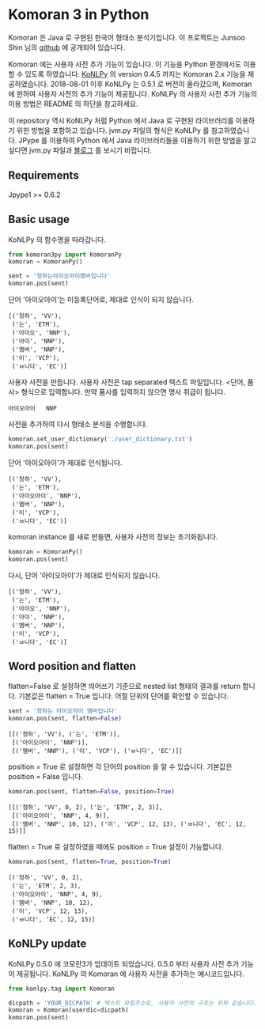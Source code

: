 # Komoran 3 in Python

Komoran 은 Java 로 구현된 한국어 형태소 분석기입니다. 이 프로젝트는 Junsoo Shin 님의 [github](https://github.com/shin285/KOMORAN) 에 공개되어 있습니다. 

Komoran 에는 사용자 사전 추가 기능이 있습니다. 이 기능을 Python 환경에서도 이용할 수 있도록 하였습니다. [KoNLPy](http://konlpy.org/) 의 version 0.4.5 까지는 Komoran 2.x 기능을 제공하였습니다. 2018-08-01 이후 KoNLPy 는 0.5.1 로 버전이 올라갔으며, Komoran 에 한하여 사용자 사전의 추가 기능이 제공됩니다. KoNLPy 의 사용자 사전 추가 기능의 이용 방법은 README 의 하단을 참고하세요.

이 repository 역시 KoNLPy 처럼 Python 에서 Java 로 구현된 라이브러리를 이용하기 위한 방법을 포함하고 있습니다. jvm.py 파일의 형식은 KoNLPy 를 참고하였습니다. JPype 를 이용하여 Python 에서 Java 라이브러리들을 이용하기 위한 방법을 알고 싶다면 jvm.py 파일과 [블로그](https://lovit.github.io/nlp/2018/07/06/java_in_python/) 를 보시기 바랍니다.

## Requirements

Jpype1 >= 0.6.2

## Basic usage

KoNLPy 의 함수명을 따라갑니다.

```python
from komoran3py import KomoranPy
komoran = KomoranPy()

sent = '청하는아이오아이멤버입니다'
komoran.pos(sent)
```

단어 '아이오아이'는 미등록단어로, 제대로 인식이 되지 않습니다.

    [('청하', 'VV'),
     ('는', 'ETM'),
     ('아이오', 'NNP'),
     ('아이', 'NNP'),
     ('멤버', 'NNP'),
     ('이', 'VCP'),
     ('ㅂ니다', 'EC')]

사용자 사전을 만듭니다. 사용자 사전은 tap separated 텍스트 파일입니다. <단어, 품사> 형식으로 입력합니다. 만약 품사를 입력하지 않으면 명사 취급이 됩니다.

    아이오아이	NNP

사전을 추가하여 다시 형태소 분석을 수행합니다.

```python
komoran.set_user_dictionary('./user_dictionary.txt')
komoran.pos(sent)
```

단어 '아이오아이'가 제대로 인식됩니다.

    [('청하', 'VV'),
     ('는', 'ETM'),
     ('아이오아이', 'NNP'),
     ('멤버', 'NNP'),
     ('이', 'VCP'),
     ('ㅂ니다', 'EC')]

komoran instance 를 새로 만들면, 사용자 사전의 정보는 초기화됩니다.

```python
komoran = KomoranPy()
komoran.pos(sent)
```

다시, 단어 '아이오아이'가 제대로 인식되지 않습니다.

    [('청하', 'VV'),
     ('는', 'ETM'),
     ('아이오', 'NNP'),
     ('아이', 'NNP'),
     ('멤버', 'NNP'),
     ('이', 'VCP'),
     ('ㅂ니다', 'EC')]


## Word position and flatten

flatten=False 로 설정하면 띄어쓰기 기준으로 nested list 형태의 결과를 return 합니다. 기본값은 flatten = True 입니다. 어절 단위의 단어를 확인할 수 있습니다.

```python
sent = '청하는 아이오아이 멤버입니다'
komoran.pos(sent, flatten=False)
```

    [[('청하', 'VV'), ('는', 'ETM')],
     [('아이오아이', 'NNP')],
     [('멤버', 'NNP'), ('이', 'VCP'), ('ㅂ니다', 'EC')]]

position = True 로 설정하면 각 단어의 position 을 알 수 있습니다. 기본값은 position = False 입니다.

```python
komoran.pos(sent, flatten=False, position=True)
```

    [[('청하', 'VV', 0, 2), ('는', 'ETM', 2, 3)],
     [('아이오아이', 'NNP', 4, 9)],
     [('멤버', 'NNP', 10, 12), ('이', 'VCP', 12, 13), ('ㅂ니다', 'EC', 12, 15)]]

flatten = True 로 설정하였을 때에도 position = True 설정이 가능합니다.

```python
komoran.pos(sent, flatten=True, position=True)
```

    [('청하', 'VV', 0, 2),
     ('는', 'ETM', 2, 3),
     ('아이오아이', 'NNP', 4, 9),
     ('멤버', 'NNP', 10, 12),
     ('이', 'VCP', 12, 13),
     ('ㅂ니다', 'EC', 12, 15)]


## KoNLPy update

KoNLPy 0.5.0 에 코모란3가 업데이트 되었습니다. 0.5.0 부터 사용자 사전 추가 기능이 제공됩니다. KoNLPy 의 Komoran 에 사용자 사전을 추가하는 예시코드입니다.

```python
from konlpy.tag import Komoran

dicpath = 'YOUR_DICPATH' # 텍스트 파일주소로, 사용자 사전의 구조는 위와 같습니다.
komoran = Komoran(userdic=dicpath)
komoran.pos(sent)
```

